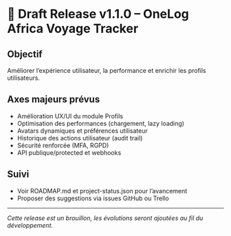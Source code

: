 # 🚧 Draft Release v1.1.0 – OneLog Africa Voyage Tracker

## Objectif
Améliorer l’expérience utilisateur, la performance et enrichir les profils utilisateurs.

## Axes majeurs prévus
- Amélioration UX/UI du module Profils
- Optimisation des performances (chargement, lazy loading)
- Avatars dynamiques et préférences utilisateur
- Historique des actions utilisateur (audit trail)
- Sécurité renforcée (MFA, RGPD)
- API publique/protected et webhooks

## Suivi
- Voir ROADMAP.md et project-status.json pour l’avancement
- Proposer des suggestions via issues GitHub ou Trello

---

*Cette release est un brouillon, les évolutions seront ajoutées au fil du développement.*
